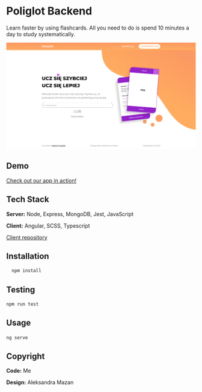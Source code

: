 
# Poliglot Backend

Learn faster by using flashcards. All you need to do is spend 10 minutes a day to study systematically.

[<img src="./github/homepage.png" alt="App Screenshot">](https://mg.aw3.pl/home)


## Demo

[Check out our app in action!](https://mg.aw3.pl/home)


## Tech Stack

**Server:** Node, Express, MongoDB, Jest, JavaScript

**Client:** Angular, SCSS, Typescript

[Client repository](https://github.com/marcing20067/poliglot-frontend)
  

## Installation

```bash
  npm install 
```


## Testing

```bash
npm run test
```


## Usage

```bash
ng serve
```

## Copyright

**Code:** Me

**Design:** Aleksandra Mazan
